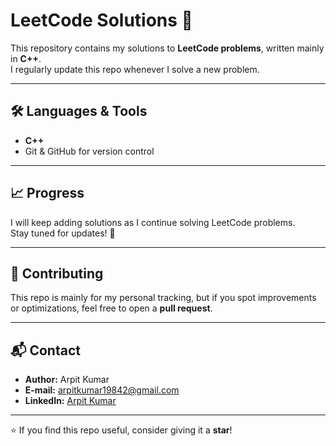 # LeetCode Solutions 🚀

This repository contains my solutions to **LeetCode problems**, written mainly in **C++**.  
I regularly update this repo whenever I solve a new problem.

---

## 🛠️ Languages & Tools
- **C++** 
- Git & GitHub for version control

---

## 📈 Progress
I will keep adding solutions as I continue solving LeetCode problems.  
Stay tuned for updates! 🌟

---

## 🤝 Contributing
This repo is mainly for my personal tracking, but if you spot improvements or optimizations, feel free to open a **pull request**.

---

## 📬 Contact
- **Author:** Arpit Kumar  
- **E-mail:** [arpitkumar19842@gmail.com](mailto:arpitkumar19842@gmail.com)  
- **LinkedIn:** [Arpit Kumar](https://www.linkedin.com/in/arpit-kumar-569361296/)  

---

⭐ If you find this repo useful, consider giving it a **star**!
